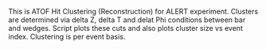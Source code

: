 This is ATOF Hit Clustering (Reconstruction) for ALERT experiment. Clusters are determined via delta Z, delta T and delat Phi conditions between bar and wedges. 
Script plots these cuts and also plots cluster size vs event index. Clustering is per event basis. 
